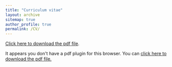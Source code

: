 ```yaml
---
title: "Curriculum vitae"
layout: archive
sitemap: true
author_profile: true
permalink: /CV/
---
```


[Click here to download the pdf file](/assets/documents/cv_jan_gleixner.pdf).

<object data="/assets/documents/cv_jan_gleixner.pdf" type="application/pdf" width="100%" height="70px"> 
  <p>It appears you don't have a pdf plugin for this browser.
  You can <a href="/assets/documents/cv_jan_gleixner.pdf">click here to
  download the pdf file.</a></p>  
</object>
